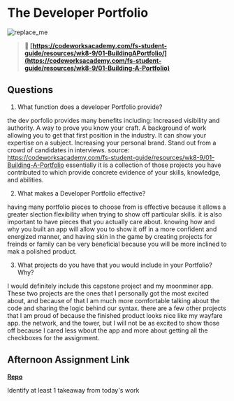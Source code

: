 # The Developer Portfolio

![replace_me](https://codeworks.blob.core.windows.net/public/assets/img/illustrations/placeholder.svg)

> **📖 [https://codeworksacademy.com/fs-student-guide/resources/wk8-9/01-BuildingAPortfolio/](https://codeworksacademy.com/fs-student-guide/resources/wk8-9/01-Building-A-Portfolio)**

## Questions

1. What function does a developer Portfolio provide?

the dev porfolio provides many benefits including:
Increased visibility and authority.
A way to prove you know your craft.
A background of work allowing you to get that first position in the industry.
It can show your expertise on a subject.
Increasing your personal brand.
Stand out from a crowd of candidates in interviews.
source: https://codeworksacademy.com/fs-student-guide/resources/wk8-9/01-Building-A-Portfolio
essentially it is a collection of those projects you have contributed to which provide concrete evidence of your skills, knowledge, and abilities. 

2. What makes a Developer Portfolio effective?

having many portfolio pieces to choose from is effective because it allows a greater slection flexibility when trying to show off particular skills. it is also important to have pieces that you actually care about. knowing how and why you built an app will allow you to show it off in a more confident and energized manner, and having skin in the game by creating projects for freinds or family can be very beneficial because you will be more inclined to mak a polished product.

3. What projects do you have that you would include in your Portfolio? Why?

I would definitely include this capstone project and my moonminer app. These two projects are the ones that I personally got the most excited about, and because of that I am much more comfortable talking about the code and sharing the logic behind our syntax. there are a few other projects that I am proud of because the finished product looks nice like my wayfare app. the network, and the tower, but I will not be as excited to show those off because I cared less wbout the app and more about getting all the checkboxes for the assignment.

## Afternoon Assignment Link

**[Repo](https://github.com/chris-hildebrandt/<ASSIGNMENT_REPO>)**

Identify at least 1 takeaway from today's work
